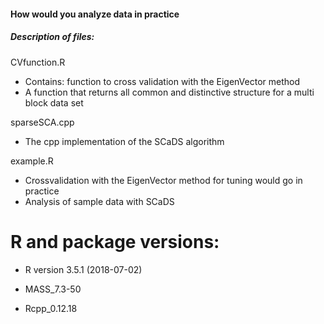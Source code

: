 #### How would you analyze data in practice

##### Description of files:

CVfunction.R

- Contains: function to cross validation with the EigenVector method
- A function that returns all common and distinctive structure for a multi block data set

sparseSCA.cpp

- The cpp implementation of the SCaDS algorithm

example.R

* Crossvalidation with the EigenVector method for tuning would go in practice
* Analysis of sample data with SCaDS


# R and package versions:

- R version 3.5.1 (2018-07-02)

- MASS_7.3-50    

- Rcpp_0.12.18 

